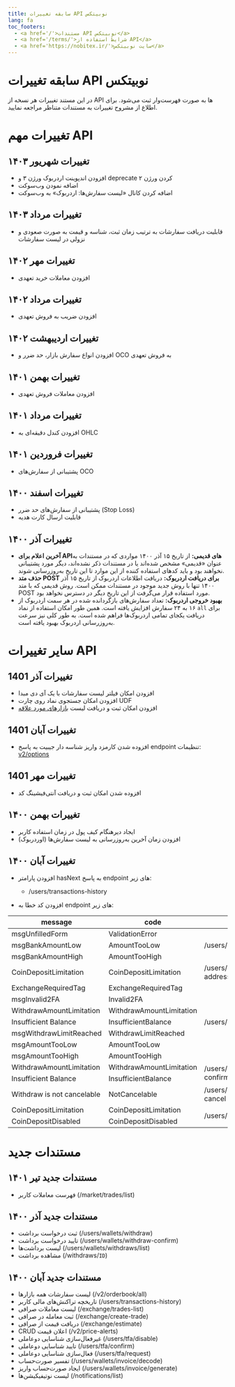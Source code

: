 ```yaml
---
title: سابقه تغییرات API نوبیتکس
lang: fa
toc_footers:
  - <a href='/'>مستندات API نوبیتکس</a>
  - <a href='/terms/'>شرایط استفاده از API</a>
  - <a href='https://nobitex.ir/'>سایت نوبیتکس</a>
---
```


# سابقه تغییرات API نوبیتکس
در این مستند تغییرات هر نسخه از API ها به صورت فهرست‌وار ثبت می‌شود. برای اطلاع از مشروح تغییرات به مستندات متناظر مراجعه نمایید.

# تغییرات مهم API

## تغییرات شهریور ۱۴۰۳

* افزودن اندپوینت اردربوک ورژن ۳ و deprecate کردن ورژن ۲
* اضافه نمودن وب‌سوکت
* اضافه کردن کانال «لیست سفارش‌ها: اردربوک» به وب‌سوکت

## تغییرات مرداد ۱۴۰۳

* قابلیت دریافت سفارشات به ترتیب زمان ثبت، شناسه و قیمت به صورت صعودی و نزولی در لیست سفارشات

## تغییرات مهر ۱۴۰۲

* افزودن معاملات خرید تعهدی

## تغییرات مرداد ۱۴۰۲

* افزودن ضریب به فروش تعهدی

## تغییرات اردیبهشت ۱۴۰۲

* افزودن انواع سفارش بازار، حد ضرر و OCO به فروش تعهدی

## تغییرات بهمن ۱۴۰۱

* افزودن معاملات فروش تعهدی

## تغییرات مرداد ۱۴۰۱

* افزودن کندل دقیقه‌ای به OHLC

## تغییرات فروردین ۱۴۰۱

* پشتیبانی از سفارش‌های OCO

## تغییرات اسفند ۱۴۰۰

* پشتیبانی از سفارش‌های حد ضرر (Stop Loss)
* قابلیت ارسال کارت هدیه

## تغییرات آذر ۱۴۰۰

* **آخرین اعلام برای APIهای قدیمی:** از تاریخ ۱۵ آذر ۱۴۰۰ مواردی که در مستندات به عنوان «قدیمی» مشخص شده‌اند یا در مستندات ذکر نشده‌اند، دیگر مورد پشتیبانی نخواهند بود و باید کدهای استفاده کننده از این موارد تا این تاریخ به‌روزرسانی شوند.
* **حذف متد POST برای دریافت اردربوک:** دریافت اطلاعات اردربوک از تاریخ ۱۵ آذر ۱۴۰۰ تنها با روش جدید موجود در مستندات ممکن است. روش قدیمی که با متد POST مورد استفاده قرار می‌گرفت از این تاریخ دیگر در دسترس نخواهد بود.
* **بهبود خروجی اردربوک:** تعداد سفارش‌های بازگردانده شده در هر سمت اردربوک از ۱۶ به ۲۴ سفارش افزایش یافته است. همین طور امکان استفاده از نماد `all` برای دریافت یکجای تمامی اردربوک‌ها فراهم شده است. به طور کلی نیز سرعت به‌روزرسانی اردربوک بهبود یافته است.

# سایر تغییرات API
## تغییرات آذر 1401 

* افزودن امکان فیلتر لیست سفارشات با یک آی دی مبدا
* افزودن امکان جستجوی نماد روی چارت UDF
* افزودن امکان ثبت و دریافت لیست [بازارهای مورد علاقه](/#favorite_market)

## تغییرات آبان 1401 

* افزوده شدن کارمزد واریز شناسه دار جیبیت به پاسخ endpoint تنظیمات: [v2/options](/#options)

## تغییرات مهر 1401 

* افزوده شدن امکان ثبت و دریافت آنتی‌فیشینگ کد

## تغییرات بهمن ۱۴۰۰

* ایجاد دیرهنگام کیف پول در زمان استفاده کاربر
* افزودن زمان آخرین به‌روزرسانی به لیست سفارش‌ها (اوردربوک)

## تغییرات آبان ۱۴۰۰

* افزودن پارامتر hasNext به پاسخ endpoint های زیر:
  - /users/transactions-history

* افزودن کد خطا به endpoint های زیر:

message | code <th>endpoint
------- | ----
msgUnfilledForm | ValidationError <td rowspan=3>/users/wallets/deposit/bank
msgBankAmountLow | AmountTooLow
msgBankAmountHigh | AmountTooHigh
CoinDepositLimitation | CoinDepositLimitation <td rowspan=1>/users/wallets/generate-address
ExchangeRequiredTag | ExchangeRequiredTag <td rowspan=7>/users/wallets/withdraw
msgInvalid2FA | Invalid2FA
WithdrawAmountLimitation | WithdrawAmountLimitation
Insufficient Balance | InsufficientBalance
msgWithdrawLimitReached | WithdrawLimitReached
msgAmountTooLow | AmountTooLow
msgAmountTooHigh | AmountTooHigh
WithdrawAmountLimitation | WithdrawAmountLimitation <td rowspan=2>/users/wallets/withdraw-confirm
Insufficient Balance | InsufficientBalance
Withdraw is not cancelable | NotCancelable <td rowspan=1>/users/wallets/withdraw-cancel
CoinDepositLimitation | CoinDepositLimitation <td rowspan=2>/users/wallets/invoice/generate
CoinDepositDisabled | CoinDepositDisabled


# مستندات جدید

## مستندات جدید تیر ۱۴۰۱

* فهرست معاملات کاربر (/market/trades/list)

## مستندات جدید آذر ۱۴۰۰

* ثبت درخواست برداشت (/users/wallets/withdraw)
* تایید درخواست برداشت (/users/wallets/withdraw-confirm)
* لیست برداشت‌ها (/users/wallets/withdraws/list)
* مشاهده برداشت (/withdraws/`ID`)

## مستندات جدید آبان ۱۴۰۰

* لیست سفارشات همه بازارها (/v2/orderbook/all)
* تاریخچه تراکنش‌های مالی کاربر (/users/transactions-history)
* لیست معاملات صرافی (/exchange/trades-list)
* ثبت معامله در صرافی (/exchange/create-trade)
* دریافت قیمت از صرافی (/exchange/estimate)
* CRUD اعلان قیمت (/v2/price-alerts)
* غیرفعال‌سازی شناسایی دوعاملی (/users/tfa/disable)
* تایید شناسایی دوعاملی (/users/tfa/confirm)
* فعال‌سازی شناسایی دوعاملی (/users/tfa/request)
* تفسیر صورت‌حساب (/users/wallets/invoice/decode)
* ایجاد صورت‌حساب واریز (/users/wallets/invoice/generate)
* لیست نوتیفیکیشن‌ها (/notifications/list)
